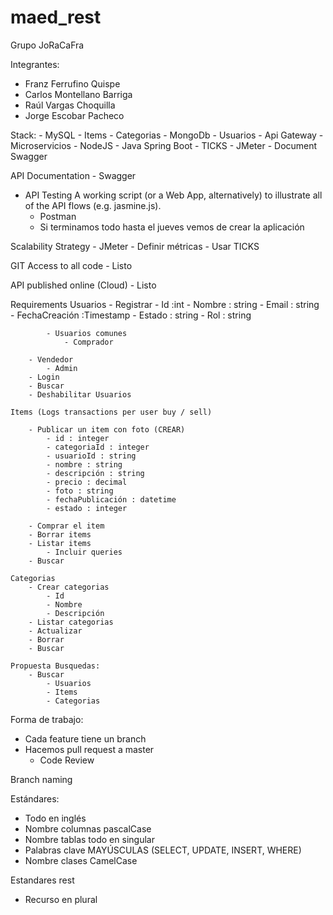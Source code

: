# maed_rest

Grupo JoRaCaFra

Integrantes:

- Franz Ferrufino Quispe
- Carlos Montellano Barriga
- Raúl Vargas Choquilla
- Jorge Escobar Pacheco

Stack:
	- MySQL - Items - Categorias
	- MongoDb - Usuarios
	- Api Gateway
	- Microservicios
		- NodeJS
		- Java Spring Boot
	- TICKS
	- JMeter
	- Document Swagger
	
API Documentation
	- Swagger

- API Testing A working script (or a Web App, alternatively) to illustrate all of the API flows (e.g. jasmine.js).
	- Postman
	- Si terminamos todo hasta el jueves vemos de crear la aplicación
		
Scalability Strategy
	- JMeter
		- Definir métricas
	- Usar TICKS
		
GIT Access to all code
	- Listo

API published online (Cloud)
	- Listo	

Requirements
	Usuarios
		- Registrar
				- Id :int 
				- Nombre : string
				- Email : string
				- FechaCreación :Timestamp
				- Estado : string
				- Rol : string
			
			- Usuarios comunes
				- Comprador
		
		- Vendedor
			- Admin
		- Login
		- Buscar
		- Deshabilitar Usuarios

	Items (Logs transactions per user buy / sell)
		
		- Publicar un item con foto (CREAR)
			- id : integer
			- categoriaId : integer
			- usuarioId : string
			- nombre : string
			- descripción : string
			- precio : decimal
			- foto : string
			- fechaPublicación : datetime
			- estado : integer
			
		- Comprar el item 
		- Borrar items
		- Listar items
			- Incluir queries
		- Buscar

	Categorias
		- Crear categorias
			- Id
			- Nombre
			- Descripción
		- Listar categorias
		- Actualizar
		- Borrar
		- Buscar

	Propuesta Busquedas:
		- Buscar 
			- Usuarios
			- Items
			- Categorias

Forma de trabajo:

- Cada feature tiene un branch
- Hacemos pull request a master
	- Code Review

Branch naming


Estándares:

- Todo en inglés
- Nombre columnas pascalCase
- Nombre tablas todo en singular
- Palabras clave MAYÚSCULAS (SELECT, UPDATE, INSERT, WHERE)
- Nombre clases CamelCase

Estandares rest
- Recurso en plural

